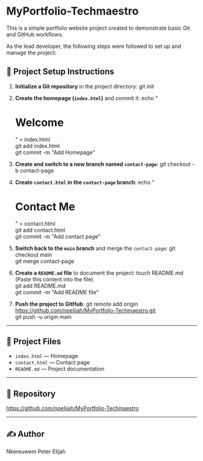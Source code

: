 

# MyPortfolio-Techmaestro

This is a simple portfolio website project created to demonstrate basic Git and GitHub workflows.

As the lead developer, the following steps were followed to set up and manage the project:

## 🧱 Project Setup Instructions

1. **Initialize a Git repository** in the project directory:
   git init

2. **Create the homepage (`index.html`)** and commit it:
   echo "<!DOCTYPE html><html><head><title>Home</title></head><body><h1>Welcome</h1></body></html>" > index.html  
   git add index.html  
   git commit -m "Add Homepage"

3. **Create and switch to a new branch named `contact-page`**:
   git checkout -b contact-page

4. **Create `contact.html` in the `contact-page` branch**:
   echo "<!DOCTYPE html><html><head><title>Contact</title></head><body><h1>Contact Me</h1></body></html>" > contact.html  
   git add contact.html  
   git commit -m "Add contact page"

5. **Switch back to the `main` branch** and merge the `contact-page`:
   git checkout main  
   git merge contact-page

6. **Create a `README.md` file** to document the project:
   touch README.md  
   (Paste this content into the file)  
   git add README.md  
   git commit -m "Add README file"

7. **Push the project to GitHub**:
   git remote add origin https://github.com/npelijah/MyPortfolio-Techmaestro.git  
   git push -u origin main

---

## 📁 Project Files

- `index.html` — Homepage
- `contact.html` — Contact page
- `README.md` — Project documentation

---

## 📌 Repository

https://github.com/npelijah/MyPortfolio-Techmaestro

---

## ✍ Author

Nkereuwem Peter Elijah

